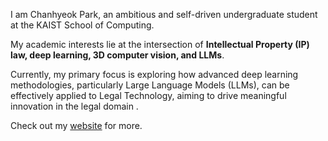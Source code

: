 I am Chanhyeok Park, an ambitious and self-driven undergraduate student at the KAIST School of Computing. 

My academic interests lie at the intersection of **Intellectual Property (IP) law, deep learning, 3D computer vision, and LLMs**. 

Currently, my primary focus is exploring how advanced deep learning methodologies, particularly Large Language Models (LLMs), can be effectively applied to Legal Technology, aiming to drive meaningful innovation in the legal domain .

Check out my <a href="https://chpark1111.github.io" target="_blank">website</a> for more.

